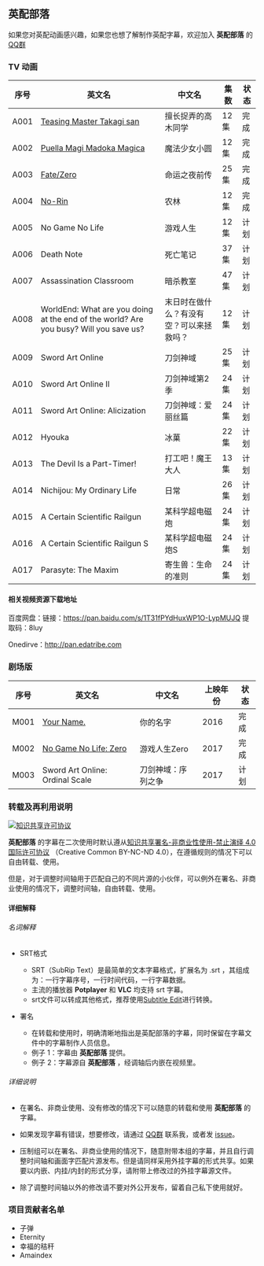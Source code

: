 ## **英配部落**

如果您对英配动画感兴趣，如果您也想了解制作英配字幕，欢迎加入 **英配部落** 的 [QQ群](https://jq.qq.com/?_wv=1027&k=5kCsfB9)


### **TV 动画**

| 序号 | 英文名                                                                                                        | 中文名                                   | 集数 | 状态 |
| ---- | ------------------------------------------------------------------------------------------------------------- | ---------------------------------------- | ---- | ---- |
| A001 | [Teasing Master Takagi san](https://github.com/Tridagger/EDATRIBE-SUBS/tree/master/Teasing_Master_Takagi-san) | 擅长捉弄的高木同学                       | 12集 | 完成 |
| A002 | [Puella Magi Madoka Magica](https://github.com/Tridagger/EDATRIBE-SUBS/tree/master/Puella_Magi_Madoka_Magica) | 魔法少女小圆                             | 12集 | 完成 |
| A003 | [Fate/Zero](https://github.com/Tridagger/EDATRIBE-SUBS/tree/master/Fate_Zero)                                 | 命运之夜前传                             | 25集 | 完成 |
| A004 | [No-Rin](https://github.com/Tridagger/EDATRIBE-SUBS/tree/master/No-Rin)                                       | 农林                                     | 12集 | 完成 |
| A005 | No Game No Life                                                                                               | 游戏人生                                 | 12集 | 计划 |
| A006 | Death Note                                                                                                    | 死亡笔记                                 | 37集 | 计划 |
| A007 | Assassination Classroom                                                                                       | 暗杀教室                                 | 47集 | 计划 |
| A008 | WorldEnd: What are you doing at the end of the world? Are you busy? Will you save us?                         | 末日时在做什么？有没有空？可以来拯救吗？ | 12集 | 计划 |
| A009 | Sword Art Online                                                                                              | 刀剑神域                                 | 25集 | 计划 |
| A010 | Sword Art Online II                                                                                           | 刀剑神域第2季                            | 24集 | 计划 |
| A011 | Sword Art Online: Alicization                                                                                 | 刀剑神域：爱丽丝篇                       | 24集 | 计划 |
| A012 | Hyouka                                                                                                        | 冰菓                                     | 22集 | 计划 |
| A013 | The Devil Is a Part-Timer!                                                                                    | 打工吧！魔王大人                         | 13集 | 计划 |
| A014| Nichijou: My Ordinary Life                                                                                    | 日常                                     | 26集 | 计划 |
| A015 | A Certain Scientific Railgun                                                                                  | 某科学超电磁炮                           | 24集 | 计划 |
| A016 | A Certain Scientific Railgun S                                                                                | 某科学超电磁炮S                          | 24集 | 计划 |
| A017 | Parasyte: The Maxim                                                                                           | 寄生兽：生命的准则                       | 24集 | 计划 |


#### 相关视频资源下载地址
百度网盘：链接：https://pan.baidu.com/s/1T31fPYdHuxWP1O-LypMUJQ 提取码：8luy

Onedirve：http://pan.edatribe.com

### **剧场版**
| 序号 | 英文名                                                                         | 中文名       | 上映年份 | 状态 |
| --- | ------------------------------------------------------------------------------ | ------------ | -------- | ---- |
| M001 | [Your Name.](https://github.com/Tridagger/EDATRIBE-SUBS/tree/master/Your_Name) | 你的名字     | 2016     | 完成 |
| M002 | [No Game No Life: Zero](https://github.com/Tridagger/EDATRIBE-SUBS/tree/master/No_Game_No_Life_Zero)      | 游戏人生Zero | 2017     | 完成 |
| M003 | Sword Art Online: Ordinal Scale  | 刀剑神域：序列之争 | 2017 | 计划 |


### 转载及再利用说明

<a rel="license" href="http://creativecommons.org/licenses/by-nc-nd/4.0/"><img alt="知识共享许可协议" style="border-width:0" src="https://i.creativecommons.org/l/by-nc-nd/4.0/88x31.png" /></a>

**英配部落** 的字幕在二次使用时默认遵从<a rel="license" href="http://creativecommons.org/licenses/by-nc-nd/4.0/">知识共享署名-非商业性使用-禁止演绎 4.0 国际许可协议</a> （Creative Common BY-NC-ND 4.0），在遵循规则的情况下可以自由转载、使用。

但是，对于调整时间轴用于匹配自己的不同片源的小伙伴，可以例外在署名、非商业使用的情况下，调整时间轴，自由转载、使用。



#### 详细解释

###### 名词解释

- SRT格式
  - SRT（SubRip Text）是最简单的文本字幕格式，扩展名为 .srt ，其组成为：一行字幕序号，一行时间代码，一行字幕数据。
  - 主流的播放器 **Potplayer** 和 **VLC** 均支持 srt 字幕。
  - srt文件可以转成其他格式，推荐使用[Subtitle Edit](https://github.com/SubtitleEdit/subtitleedit)进行转换。

- 署名

  - 在转载和使用时，明确清晰地指出是英配部落的字幕，同时保留在字幕文件中的字幕制作人员信息。
  - 例子 1：字幕由 **英配部落** 提供。
  - 例子 2：字幕源自 **英配部落** ，经调轴后内嵌在视频里。




###### 详细说明

- 在署名、非商业使用、没有修改的情况下可以随意的转载和使用 **英配部落** 的字幕。

- 如果发现字幕有错误，想要修改，请通过 [QQ群](https://jq.qq.com/?_wv=1027&k=5kCsfB9) 联系我，或者发 [issue](https://github.com/Tridagger/EDATRIBE-SUBS/issues)。


- 压制组可以在署名、非商业使用的情况下，随意附带本组的字幕，并且自行调整时间轴和画面字匹配片源发布。但是请同样采用外挂字幕的形式共享。如果要以内嵌、内挂/内封的形式分享，请附带上修改过的外挂字幕源文件。


- 除了调整时间轴以外的修改请不要对外公开发布，留着自己私下使用就好。

### 项目贡献者名单
 - 子弹
 - Eternity
 - 幸福的秸秆
 - Amaindex
